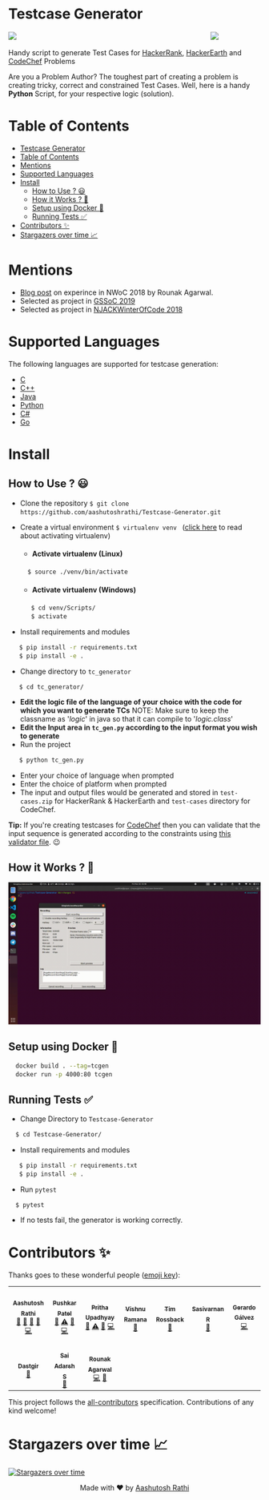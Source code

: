 # Testcase Generator

[<img src="https://image.flaticon.com/icons/svg/180/180867.svg" align="right" width="100">](#)

[![](https://img.shields.io/travis/aashutoshrathi/Testcase-Generator?style=for-the-badge)](https://travis-ci.org/aashutoshrathi/Testcase-Generator)

Handy script to generate Test Cases for [HackerRank](https://www.hackerrank.com), [HackerEarth](https://www.hackerearth.com) and [CodeChef](https://www.codechef.com) Problems

Are you a Problem Author?
The toughest part of creating a problem is creating tricky, correct and constrained Test Cases.
Well, here is a handy **Python** Script, for your respective logic (solution).

# Table of Contents
- [Testcase Generator](#testcase-generator)
- [Table of Contents](#table-of-contents)
- [Mentions](#mentions)
- [Supported Languages](#supported-languages)
- [Install](#install)
  - [How to Use ? 😃](#how-to-use--)
  - [How it Works ? 🤔](#how-it-works--)
  - [Setup using Docker 🐳](#setup-using-docker-)
  - [Running Tests ✅](#running-tests-)
- [Contributors ✨](#contributors-)
- [Stargazers over time 📈](#stargazers-over-time-)

# Mentions

- [Blog post](https://medium.com/@agarwalrounak/my-nwoc-njack-winter-of-code-2018-experience-badf30b9c02d) on experince in NWoC 2018 by Rounak Agarwal.
- Selected as project in [GSSoC 2019](https://www.gssoc.tech/projects.html)
- Selected as project in [NJACKWinterOfCode 2018]([https://github.com/NJACKWinterOfCode/HackerRank-Test-Case-Generator](https://njackwinterofcode.github.io/))

# Supported Languages

The following languages are supported for testcase generation:

- [C](/tc_generator/logic.c)
- [C++](/tc_generator/logic.cpp)
- [Java](/tc_generator/logic.java)
- [Python](/tc_generator/logic.py)
- [C#](/tc_generator/logic.cs)
- [Go](/tc_generator/logic.go)

# Install

## How to Use ? 😃

* Clone the repository `$ git clone https://github.com/aashutoshrathi/Testcase-Generator.git`

* Create a virtual environment `$ virtualenv venv ` ([click here](https://stackoverflow.com/questions/14604699/how-to-activate-virtualenv) to read about activating virtualenv)
  * #### Activate virtualenv (Linux)
  ```sh
    $ source ./venv/bin/activate
  ```
  * #### Activate virtualenv (Windows)
  ```sh
     $ cd venv/Scripts/
     $ activate
  ```
* Install requirements and modules
```sh
   $ pip install -r requirements.txt
   $ pip install -e .
```
* Change directory to `tc_generator `
```sh
   $ cd tc_generator/
```
* **Edit the logic file of the language of your choice with the code for which you want to generate TCs**
NOTE: Make sure to keep the classname as '*logic*' in java so that it can compile to '*logic.class*'
* **Edit the Input area in ```tc_gen.py``` according to the input format you wish to generate**
* Run the project
```sh
   $ python tc_gen.py
```
* Enter your choice of language when prompted
* Enter the choice of platform when prompted
* The input and output files would be generated and stored in `test-cases.zip` for HackerRank & HackerEarth and `test-cases` directory for CodeChef.

**Tip:** If you're creating testcases for [CodeChef](https://codechef.com) then you can validate that the input sequence is generated according to the constraints using [this validator file](https://gist.github.com/thepushkarp/214402befde421b052443c0560991621). 😉

## How it Works ? 🤔

![Demo](demo3.gif)

## Setup using Docker 🐳

```sh
  docker build . --tag=tcgen
  docker run -p 4000:80 tcgen
```

## Running Tests ✅

* Change Directory to `Testcase-Generator`
```sh
  $ cd Testcase-Generator/
```
* Install requirements and modules
```sh
   $ pip install -r requirements.txt
   $ pip install -e .
```
* Run `pytest`
```sh
  $ pytest
```
* If no tests fail, the generator is working correctly.

# Contributors ✨

Thanks goes to these wonderful people ([emoji key](https://allcontributors.org/docs/en/emoji-key)):

<!-- ALL-CONTRIBUTORS-LIST:START - Do not remove or modify this section -->
<!-- prettier-ignore-start -->
<!-- markdownlint-disable -->
<table>
  <tr>
    <td align="center"><a href="http://aashutosh.dev"><img src="https://avatars2.githubusercontent.com/u/21199234?v=4" width="100px;" alt=""/><br /><sub><b>Aashutosh Rathi</b></sub></a><br /><a href="#tool-aashutoshrathi" title="Tools">🔧</a> <a href="#projectManagement-aashutoshrathi" title="Project Management">📆</a> <a href="https://github.com/aashutoshrathi/Testcase-Generator/pulls?q=is%3Apr+reviewed-by%3Aaashutoshrathi" title="Reviewed Pull Requests">👀</a> <a href="https://github.com/aashutoshrathi/Testcase-Generator/issues?q=author%3Aaashutoshrathi" title="Bug reports">🐛</a> <a href="https://github.com/aashutoshrathi/Testcase-Generator/commits?author=aashutoshrathi" title="Code">💻</a></td>
    <td align="center"><a href="https://github.com/thepushkarp"><img src="https://avatars0.githubusercontent.com/u/42088801?v=4" width="100px;" alt=""/><br /><sub><b>Pushkar Patel</b></sub></a><br /><a href="#maintenance-thepushkarp" title="Maintenance">🚧</a> <a href="https://github.com/aashutoshrathi/Testcase-Generator/commits?author=thepushkarp" title="Tests">⚠️</a> <a href="https://github.com/aashutoshrathi/Testcase-Generator/issues?q=author%3Athepushkarp" title="Bug reports">🐛</a> <a href="https://github.com/aashutoshrathi/Testcase-Generator/commits?author=thepushkarp" title="Code">💻</a></td>
    <td align="center"><a href="https://github.com/prithaupadhyay"><img src="https://avatars1.githubusercontent.com/u/21213021?v=4" width="100px;" alt=""/><br /><sub><b>Pritha Upadhyay</b></sub></a><br /><a href="#maintenance-prithaupadhyay" title="Maintenance">🚧</a> <a href="https://github.com/aashutoshrathi/Testcase-Generator/commits?author=prithaupadhyay" title="Tests">⚠️</a> <a href="https://github.com/aashutoshrathi/Testcase-Generator/issues?q=author%3Aprithaupadhyay" title="Bug reports">🐛</a> <a href="https://github.com/aashutoshrathi/Testcase-Generator/commits?author=prithaupadhyay" title="Code">💻</a></td>
    <td align="center"><a href="https://www.vishnu.codes"><img src="https://avatars2.githubusercontent.com/u/10045752?v=4" width="100px;" alt=""/><br /><sub><b>Vishnu Ramana</b></sub></a><br /><a href="https://github.com/aashutoshrathi/Testcase-Generator/commits?author=vishnuramana" title="Documentation">📖</a></td>
    <td align="center"><a href="https://itspugle.com"><img src="https://avatars3.githubusercontent.com/u/22669894?v=4" width="100px;" alt=""/><br /><sub><b>Tim Rossback</b></sub></a><br /><a href="https://github.com/aashutoshrathi/Testcase-Generator/commits?author=timrossback" title="Documentation">📖</a></td>
    <td align="center"><a href="https://geekscreed.com"><img src="https://avatars0.githubusercontent.com/u/5305600?v=4" width="100px;" alt=""/><br /><sub><b>Sasivarnan R</b></sub></a><br /><a href="https://github.com/aashutoshrathi/Testcase-Generator/commits?author=sasivarnan" title="Documentation">📖</a></td>
    <td align="center"><a href="https://github.com/gerardogalvez"><img src="https://avatars2.githubusercontent.com/u/8509232?v=4" width="100px;" alt=""/><br /><sub><b>Gerardo Gálvez</b></sub></a><br /><a href="https://github.com/aashutoshrathi/Testcase-Generator/commits?author=gerardogalvez" title="Code">💻</a></td>
  </tr>
  <tr>
    <td align="center"><a href="https://github.com/dastgirp"><img src="https://avatars0.githubusercontent.com/u/2889931?v=4" width="100px;" alt=""/><br /><sub><b>Dastgir</b></sub></a><br /><a href="https://github.com/aashutoshrathi/Testcase-Generator/commits?author=dastgirp" title="Documentation">📖</a></td>
    <td align="center"><a href="http://www.sai-adarsh.ml/"><img src="https://avatars1.githubusercontent.com/u/21096774?v=4" width="100px;" alt=""/><br /><sub><b>Sai Adarsh S</b></sub></a><br /><a href="https://github.com/aashutoshrathi/Testcase-Generator/commits?author=Sai-Adarsh" title="Documentation">📖</a></td>
    <td align="center"><a href="https://www.linkedin.com/in/rounak-agarwal/"><img src="https://avatars3.githubusercontent.com/u/38394281?v=4" width="100px;" alt=""/><br /><sub><b>Rounak Agarwal</b></sub></a><br /><a href="https://github.com/aashutoshrathi/Testcase-Generator/commits?author=agarwalrounak" title="Code">💻</a> <a href="https://medium.com/@agarwalrounak/my-nwoc-njack-winter-of-code-2018-experience-badf30b9c02d" title="Blogposts">📝</a></td>
  </tr>
</table>

<!-- markdownlint-enable -->
<!-- prettier-ignore-end -->
<!-- ALL-CONTRIBUTORS-LIST:END -->

This project follows the [all-contributors](https://github.com/all-contributors/all-contributors) specification. Contributions of any kind welcome!

# Stargazers over time 📈

[![Stargazers over time](https://starcharts.herokuapp.com/aashutoshrathi/Testcase-Generator.svg)](https://starcharts.herokuapp.com/aashutoshrathi/Testcase-Generator)

<p align="center"> Made with ❤ by <a href="https://github.com/aashutoshrathi">Aashutosh Rathi</a></p>
